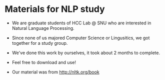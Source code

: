 # Materials for NLP study

 - We are graduate students of HCC Lab @ SNU who are interested in Natural Language Processing.
 
 - Since none of us majored Computer Science or Lingusitics, we got together for a study group.
 
 - We've done this work by ourselves, it took about 2 months to complete.
 
 - Feel free to download and use!
 
 - Our material was from http://nltk.org/book
